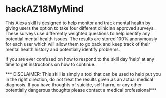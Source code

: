# hackAZ18MyMind

This Alexa skill is designed to help monitor and track mental health by giving users the option to take four different clinician approved surveys. These surveys use differently weighted questions to help identify any potential mental health issues. The results are stored 100% anonymously for each user which will allow them to go back and keep track of their mental health history and potentially identify problems. 

If you are ever confused on how to respond to the skill day 'help' at any time to get instructions on how to continue.

*** DISCLAIMER: This skill is simply a tool that can be used to help put you in the right direction, do not treat the results given as an actual medical diagnosis. If you have thoughts of suicide, self harm, or any other potentially dangerous thoughts please contact a medical professional***
